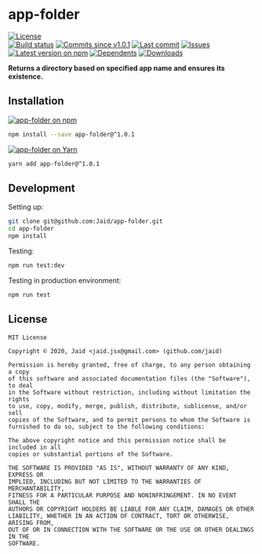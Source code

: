 # app-folder


<a href="https://raw.githubusercontent.com/Jaid/app-folder/master/license.txt"><img src="https://img.shields.io/github/license/Jaid/app-folder?style=flat-square" alt="License"/></a>  
<a href="https://actions-badge.atrox.dev/Jaid/app-folder/goto"><img src="https://img.shields.io/endpoint.svg?style=flat-square&url=https%3A%2F%2Factions-badge.atrox.dev%2FJaid%2Fapp-folder%2Fbadge" alt="Build status"/></a> <a href="https://github.com/Jaid/app-folder/commits"><img src="https://img.shields.io/github/commits-since/Jaid/app-folder/v1.0.1?style=flat-square&logo=github" alt="Commits since v1.0.1"/></a> <a href="https://github.com/Jaid/app-folder/commits"><img src="https://img.shields.io/github/last-commit/Jaid/app-folder?style=flat-square&logo=github" alt="Last commit"/></a> <a href="https://github.com/Jaid/app-folder/issues"><img src="https://img.shields.io/github/issues/Jaid/app-folder?style=flat-square&logo=github" alt="Issues"/></a>  
<a href="https://npmjs.com/package/app-folder"><img src="https://img.shields.io/npm/v/app-folder?style=flat-square&logo=npm&label=latest%20version" alt="Latest version on npm"/></a> <a href="https://github.com/Jaid/app-folder/network/dependents"><img src="https://img.shields.io/librariesio/dependents/npm/app-folder?style=flat-square&logo=npm" alt="Dependents"/></a> <a href="https://npmjs.com/package/app-folder"><img src="https://img.shields.io/npm/dm/app-folder?style=flat-square&logo=npm" alt="Downloads"/></a>

**Returns a directory based on specified app name and ensures its existence.**















## Installation
<a href="https://npmjs.com/package/app-folder"><img src="https://img.shields.io/badge/npm-app--folder-C23039?style=flat-square&logo=npm" alt="app-folder on npm"/></a>
```bash
npm install --save app-folder@^1.0.1
```
<a href="https://yarnpkg.com/package/app-folder"><img src="https://img.shields.io/badge/Yarn-app--folder-2F8CB7?style=flat-square&logo=yarn&logoColor=white" alt="app-folder on Yarn"/></a>
```bash
yarn add app-folder@^1.0.1
```








## Development



Setting up:
```bash
git clone git@github.com:Jaid/app-folder.git
cd app-folder
npm install
```
Testing:
```bash
npm run test:dev
```
Testing in production environment:
```bash
npm run test
```


## License
```text
MIT License

Copyright © 2020, Jaid <jaid.jsx@gmail.com> (github.com/jaid)

Permission is hereby granted, free of charge, to any person obtaining a copy
of this software and associated documentation files (the "Software"), to deal
in the Software without restriction, including without limitation the rights
to use, copy, modify, merge, publish, distribute, sublicense, and/or sell
copies of the Software, and to permit persons to whom the Software is
furnished to do so, subject to the following conditions:

The above copyright notice and this permission notice shall be included in all
copies or substantial portions of the Software.

THE SOFTWARE IS PROVIDED "AS IS", WITHOUT WARRANTY OF ANY KIND, EXPRESS OR
IMPLIED, INCLUDING BUT NOT LIMITED TO THE WARRANTIES OF MERCHANTABILITY,
FITNESS FOR A PARTICULAR PURPOSE AND NONINFRINGEMENT. IN NO EVENT SHALL THE
AUTHORS OR COPYRIGHT HOLDERS BE LIABLE FOR ANY CLAIM, DAMAGES OR OTHER
LIABILITY, WHETHER IN AN ACTION OF CONTRACT, TORT OR OTHERWISE, ARISING FROM,
OUT OF OR IN CONNECTION WITH THE SOFTWARE OR THE USE OR OTHER DEALINGS IN THE
SOFTWARE.
```
